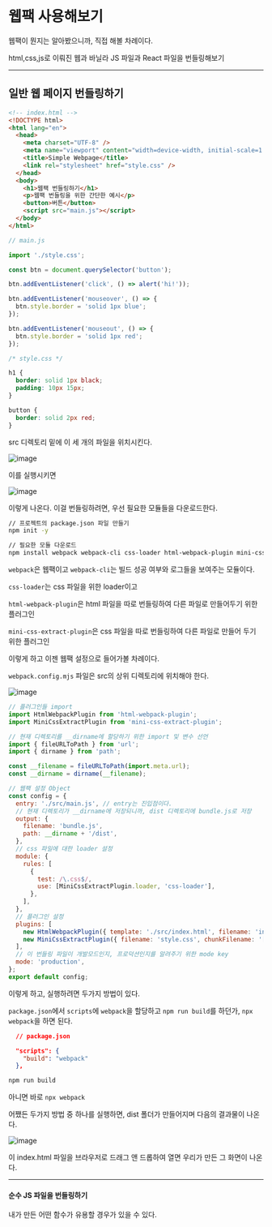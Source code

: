 # 웹팩 사용해보기

웹팩이 뭔지는 알아봤으니까, 직접 해볼 차례이다.

html,css,js로 이뤄진 웹과 바닐라 JS 파일과 React 파일을 번들링해보기

---

## 일반 웹 페이지 번들링하기

```html
<!-- index.html -->
<!DOCTYPE html>
<html lang="en">
  <head>
    <meta charset="UTF-8" />
    <meta name="viewport" content="width=device-width, initial-scale=1.0" />
    <title>Simple Webpage</title>
    <link rel="stylesheet" href="style.css" />
  </head>
  <body>
    <h1>웹팩 번들링하기</h1>
    <p>웹팩 번들링을 위한 간단한 예시</p>
    <button>버튼</button>
    <script src="main.js"></script>
  </body>
</html>
```

```js
// main.js

import './style.css';

const btn = document.querySelector('button');

btn.addEventListener('click', () => alert('hi!'));

btn.addEventListener('mouseover', () => {
  btn.style.border = 'solid 1px blue';
});

btn.addEventListener('mouseout', () => {
  btn.style.border = 'solid 1px red';
});
```

```css
/* style.css */

h1 {
  border: solid 1px black;
  padding: 10px 15px;
}

button {
  border: solid 2px red;
}
```

src 디렉토리 밑에 이 세 개의 파일을 위치시킨다.

![image](https://github.com/vinitus/TIL/assets/97886013/936e07d9-070b-47cf-bb70-6cf7dfaa9b91)

이를 실행시키면

![image](https://github.com/vinitus/TIL/assets/97886013/a5a224f9-7705-44b8-a5bb-4907341ad4f0)

이렇게 나온다. 이걸 번들링하려면, 우선 필요한 모듈들을 다운로드한다.

```bash
// 프로젝트의 package.json 파일 만들기
npm init -y

// 필요한 모듈 다운로드
npm install webpack webpack-cli css-loader html-webpack-plugin mini-css-extract-plugin -D
```

`webpack`은 웹팩이고 `webpack-cli`는 빌드 성공 여부와 로그들을 보여주는 모듈이다.

`css-loader`는 css 파일을 위한 loader이고

`html-webpack-plugin`은 html 파일을 따로 번들링하여 다른 파일로 만들어두기 위한 플러그인

`mini-css-extract-plugin`은 css 파일을 따로 번들링하여 다른 파일로 만들어 두기 위한 플러그인

이렇게 하고 이젠 웹팩 설정으로 들어가볼 차례이다.

`webpack.config.mjs` 파일은 src의 상위 디렉토리에 위치해야 한다.

![image](https://github.com/vinitus/TIL/assets/97886013/52600f97-48ed-4c75-8127-1656d87764fd)

```js
// 플러그인들 import
import HtmlWebpackPlugin from 'html-webpack-plugin';
import MiniCssExtractPlugin from 'mini-css-extract-plugin';

// 현재 디렉토리를 __dirname에 할당하기 위한 import 및 변수 선언
import { fileURLToPath } from 'url';
import { dirname } from 'path';

const __filename = fileURLToPath(import.meta.url);
const __dirname = dirname(__filename);

// 웹팩 설정 Object
const config = {
  entry: './src/main.js', // entry는 진입점이다.
  // 현재 디렉토리가 __dirname에 저장되니까, dist 디렉토리에 bundle.js로 저장
  output: {
    filename: 'bundle.js',
    path: __dirname + '/dist',
  },
  // css 파일에 대한 loader 설정
  module: {
    rules: [
      {
        test: /\.css$/,
        use: [MiniCssExtractPlugin.loader, 'css-loader'],
      },
    ],
  },
  // 플러그인 설정
  plugins: [
    new HtmlWebpackPlugin({ template: './src/index.html', filename: 'index.html' }),
    new MiniCssExtractPlugin({ filename: 'style.css', chunkFilename: '[id].css' }),
  ],
  // 이 번들링 파일이 개발모드인지, 프로덕션인지를 알려주기 위한 mode key
  mode: 'production',
};
export default config;
```

이렇게 하고, 실행하려면 두가지 방법이 있다.

`package.json`에서 `scripts`에 `webpack`을 할당하고 `npm run build`를 하던가, `npx webpack`을 하면 된다.

```json
  // package.json

  "scripts": {
    "build": "webpack"
  },

```

```bash
npm run build
```

아니면 바로 `npx webpack`

어쨌든 두가지 방법 중 하나를 실행하면, dist 폴더가 만들어지며 다음의 결과물이 나온다.

![image](https://github.com/vinitus/TIL/assets/97886013/adf127ed-b815-4f91-afe8-ce8edacc72a8)

이 index.html 파일을 브라우저로 드래그 앤 드롭하여 열면 우리가 만든 그 화면이 나온다.

---

#### **순수 JS 파일을 번들링하기**

내가 만든 어떤 함수가 유용할 경우가 있을 수 있다.
